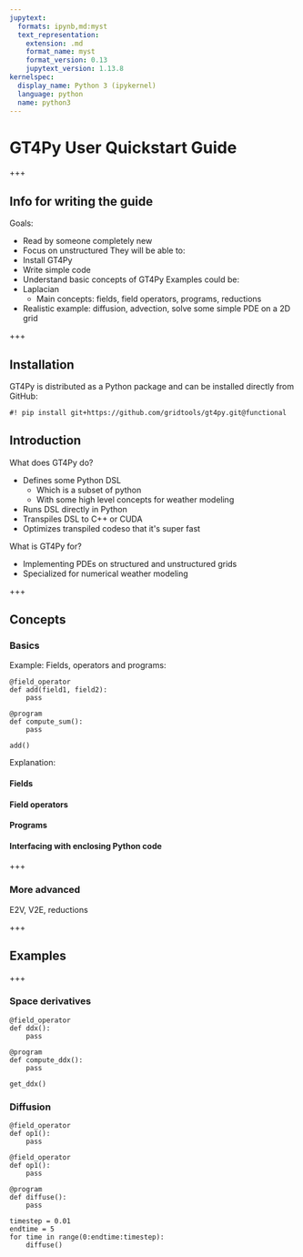 ```yaml
---
jupytext:
  formats: ipynb,md:myst
  text_representation:
    extension: .md
    format_name: myst
    format_version: 0.13
    jupytext_version: 1.13.8
kernelspec:
  display_name: Python 3 (ipykernel)
  language: python
  name: python3
---
```


# GT4Py User Quickstart Guide

+++

## Info for writing the guide
Goals:
- Read by someone completely new
- Focus on unstructured
They will be able to:
- Install GT4Py
- Write simple code
- Understand basic concepts of GT4Py
Examples could be:
- Laplacian
    - Main concepts: fields, field operators, programs, reductions
- Realistic example: diffusion, advection, solve some simple PDE on a 2D grid

+++

## Installation

GT4Py is distributed as a Python package and can be installed directly from GitHub:

```{code-cell} ipython3
#! pip install git+https://github.com/gridtools/gt4py.git@functional
```

## Introduction

What does GT4Py do?
- Defines some Python DSL
  - Which is a subset of python
  - With some high level concepts for weather modeling
- Runs DSL directly in Python
- Transpiles DSL to C++ or CUDA
- Optimizes transpiled codeso that it's super fast

What is GT4Py for?
- Implementing PDEs on structured and unstructured grids
- Specialized for numerical weather modeling

+++

## Concepts

### Basics

Example:
Fields, operators and programs:

```{code-cell} ipython3
@field_operator
def add(field1, field2):
    pass

@program
def compute_sum():
    pass

add()
```

Explanation:

#### Fields

#### Field operators

#### Programs

#### Interfacing with enclosing Python code

+++

### More advanced

E2V, V2E, reductions

+++

## Examples

+++

### Space derivatives

```{code-cell} ipython3
@field_operator
def ddx():
    pass

@program
def compute_ddx():
    pass

get_ddx()
```

### Diffusion

```{code-cell} ipython3
@field_operator
def op1():
    pass

@field_operator
def op1():
    pass

@program
def diffuse():
    pass

timestep = 0.01
endtime = 5
for time in range(0:endtime:timestep):
    diffuse()
```
